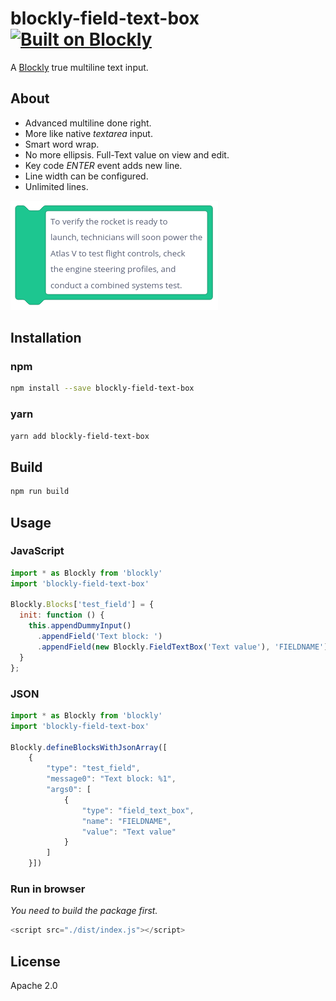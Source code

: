 # blockly-field-text-box [![Built on Blockly](https://tinyurl.com/built-on-blockly)](https://github.com/google/blockly)

A [Blockly](https://www.npmjs.com/package/blockly) true multiline text input.

## About

- Advanced multiline done right.
- More like native *textarea* input.
- Smart word wrap.
- No more ellipsis. Full-Text value on view and edit.
- Key code *ENTER* event adds new line.
- Line width can be configured.
- Unlimited lines.

![blockly-field-text-box](https://raw.githubusercontent.com/tomas-berg/blockly-field-text-box/main/docs/demo.png)

## Installation

### npm

```bash
npm install --save blockly-field-text-box
```

### yarn

```bash
yarn add blockly-field-text-box
```

## Build

```bash
npm run build
```

## Usage

### JavaScript

```js
import * as Blockly from 'blockly'
import 'blockly-field-text-box'

Blockly.Blocks['test_field'] = {
  init: function () {
    this.appendDummyInput()
      .appendField('Text block: ')
      .appendField(new Blockly.FieldTextBox('Text value'), 'FIELDNAME')
  }
};
```

### JSON

```js
import * as Blockly from 'blockly'
import 'blockly-field-text-box'

Blockly.defineBlocksWithJsonArray([
    {
        "type": "test_field",
        "message0": "Text block: %1",
        "args0": [
            {
                "type": "field_text_box",
                "name": "FIELDNAME",
                "value": "Text value"
            }
        ]
    }])
```

### Run in browser

*You need to build the package first.*

```js
<script src="./dist/index.js"></script>
```

## License

Apache 2.0
